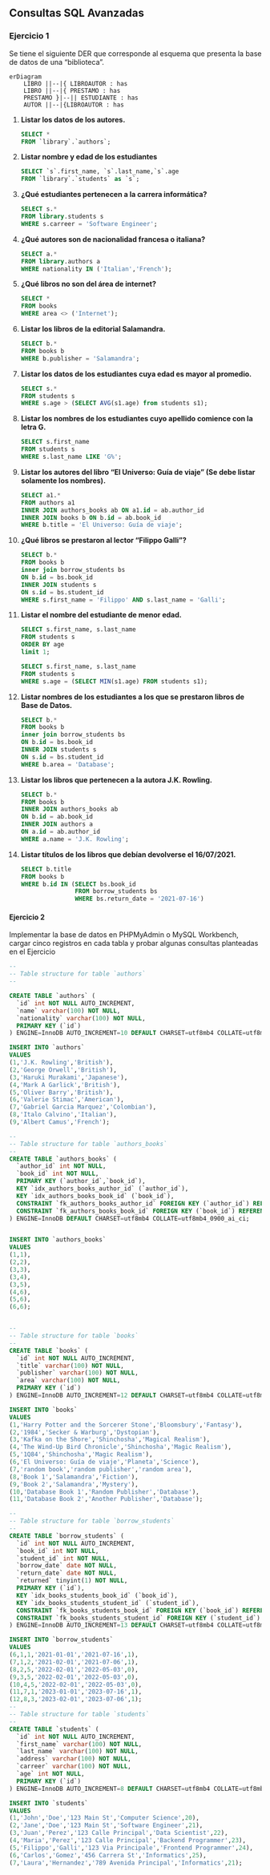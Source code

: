 ## Consultas SQL Avanzadas
### Ejercicio 1
Se tiene el siguiente DER que corresponde al esquema que presenta la base de datos de una “biblioteca”.

```mermaid
erDiagram
    LIBRO ||--|{ LIBROAUTOR : has
    LIBRO ||--|{ PRESTAMO : has
    PRESTAMO }|--|| ESTUDIANTE : has
    AUTOR ||--|{LIBROAUTOR : has
```

1. **Listar los datos de los autores.**
    ```sql
	SELECT *
    FROM `library`.`authors`;

2. **Listar nombre y edad de los estudiantes**
    ```sql
	SELECT `s`.first_name, `s`.last_name,`s`.age
    FROM `library`.`students` as `s`;

3. **¿Qué estudiantes pertenecen a la carrera informática?**
    ```sql
	SELECT s.*
    FROM library.students s
    WHERE s.carreer = 'Software Engineer';

4. **¿Qué autores son de nacionalidad francesa o italiana?**
    ```sql
	SELECT a.*
    FROM library.authors a
    WHERE nationality IN ('Italian','French');

5. **¿Qué libros no son del área de internet?**
    ```sql
	SELECT *
    FROM books
    WHERE area <> ('Internet');

6. **Listar los libros de la editorial Salamandra.**
    ```sql
	SELECT b.*
    FROM books b
    WHERE b.publisher = 'Salamandra';

7. **Listar los datos de los estudiantes cuya edad es mayor al promedio.**
    ```sql
	SELECT s.*
    FROM students s
    WHERE s.age > (SELECT AVG(s1.age) from students s1);
    
8. **Listar los nombres de los estudiantes cuyo apellido comience con la letra G.**
    ```sql
	SELECT s.first_name
    FROM students s
    WHERE s.last_name LIKE 'G%';

9. **Listar los autores del libro “El Universo: Guía de viaje” (Se debe listar solamente los nombres).**
    ```sql
	SELECT a1.* 
    FROM authors a1 
	INNER JOIN authors_books ab ON a1.id = ab.author_id
	INNER JOIN books b ON b.id = ab.book_id
	WHERE b.title = 'El Universo: Guía de viaje';

10. **¿Qué libros se prestaron al lector “Filippo Galli”?**
    ```sql
	SELECT b.*
    FROM books b
    inner join borrow_students bs
    ON b.id = bs.book_id
    INNER JOIN students s
    ON s.id = bs.student_id
    WHERE s.first_name = 'Filippo' AND s.last_name = 'Galli'; 

11. **Listar el nombre del estudiante de menor edad.**
    ```sql
	SELECT s.first_name, s.last_name
    FROM students s
    ORDER BY age
    limit 1;
    
    SELECT s.first_name, s.last_name
    FROM students s
    WHERE s.age = (SELECT MIN(s1.age) FROM students s1);
    ```
12. **Listar nombres de los estudiantes a los que se prestaron libros de Base de Datos.**
    ```sql
	SELECT b.*
    FROM books b
    inner join borrow_students bs
    ON b.id = bs.book_id
    INNER JOIN students s
    ON s.id = bs.student_id
    WHERE b.area = 'Database';

13. **Listar los libros que pertenecen a la autora J.K. Rowling.**
    ```sql
	SELECT b.*
    FROM books b
    INNER JOIN authors_books ab
    ON b.id = ab.book_id
    INNER JOIN authors a
    ON a.id = ab.author_id
    WHERE a.name = 'J.K. Rowling';

14. **Listar títulos de los libros que debían devolverse el 16/07/2021.**
    ```sql
	SELECT b.title
    FROM books b
    WHERE b.id IN (SELECT bs.book_id 
				   FROM borrow_students bs 
                   WHERE bs.return_date = '2021-07-16')
    ```

#### Ejercicio 2

Implementar la base de datos en PHPMyAdmin o MySQL Workbench, cargar cinco registros en cada tabla y probar algunas consultas planteadas en el Ejercicio

```sql
--
-- Table structure for table `authors`
--

CREATE TABLE `authors` (
  `id` int NOT NULL AUTO_INCREMENT,
  `name` varchar(100) NOT NULL,
  `nationality` varchar(100) NOT NULL,
  PRIMARY KEY (`id`)
) ENGINE=InnoDB AUTO_INCREMENT=10 DEFAULT CHARSET=utf8mb4 COLLATE=utf8mb4_0900_ai_ci;

INSERT INTO `authors` 
VALUES 
(1,'J.K. Rowling','British'),
(2,'George Orwell','British'),
(3,'Haruki Murakami','Japanese'),
(4,'Mark A Garlick','British'),
(5,'Oliver Barry','British'),
(6,'Valerie Stimac','American'),
(7,'Gabriel Garcia Marquez','Colombian'),
(8,'Italo Calvino','Italian'),
(9,'Albert Camus','French');

--
-- Table structure for table `authors_books`
--
CREATE TABLE `authors_books` (
  `author_id` int NOT NULL,
  `book_id` int NOT NULL,
  PRIMARY KEY (`author_id`,`book_id`),
  KEY `idx_authors_books_author_id` (`author_id`),
  KEY `idx_authors_books_book_id` (`book_id`),
  CONSTRAINT `fk_authors_books_author_id` FOREIGN KEY (`author_id`) REFERENCES `authors` (`id`),
  CONSTRAINT `fk_authors_books_book_id` FOREIGN KEY (`book_id`) REFERENCES `books` (`id`)
) ENGINE=InnoDB DEFAULT CHARSET=utf8mb4 COLLATE=utf8mb4_0900_ai_ci;


INSERT INTO `authors_books` 
VALUES 
(1,1),
(2,2),
(3,3),
(3,4),
(3,5),
(4,6),
(5,6),
(6,6);


--
-- Table structure for table `books`
--
CREATE TABLE `books` (
  `id` int NOT NULL AUTO_INCREMENT,
  `title` varchar(100) NOT NULL,
  `publisher` varchar(100) NOT NULL,
  `area` varchar(100) NOT NULL,
  PRIMARY KEY (`id`)
) ENGINE=InnoDB AUTO_INCREMENT=12 DEFAULT CHARSET=utf8mb4 COLLATE=utf8mb4_0900_ai_ci;

INSERT INTO `books` 
VALUES 
(1,'Harry Potter and the Sorcerer Stone','Bloomsbury','Fantasy'),
(2,'1984','Secker & Warburg','Dystopian'),
(3,'Kafka on the Shore','Shinchosha','Magical Realism'),
(4,'The Wind-Up Bird Chronicle','Shinchosha','Magic Realism'),
(5,'1Q84','Shinchosha','Magic Realism'),
(6,'El Universo: Guía de viaje','Planeta','Science'),
(7,'random book','random publisher','random area'),
(8,'Book 1','Salamandra','Fiction'),
(9,'Book 2','Salamandra','Mystery'),
(10,'Database Book 1','Random Publisher','Database'),
(11,'Database Book 2','Another Publisher','Database');

--
-- Table structure for table `borrow_students`
--
CREATE TABLE `borrow_students` (
  `id` int NOT NULL AUTO_INCREMENT,
  `book_id` int NOT NULL,
  `student_id` int NOT NULL,
  `borrow_date` date NOT NULL,
  `return_date` date NOT NULL,
  `returned` tinyint(1) NOT NULL,
  PRIMARY KEY (`id`),
  KEY `idx_books_students_book_id` (`book_id`),
  KEY `idx_books_students_student_id` (`student_id`),
  CONSTRAINT `fk_books_students_book_id` FOREIGN KEY (`book_id`) REFERENCES `books` (`id`),
  CONSTRAINT `fk_books_students_student_id` FOREIGN KEY (`student_id`) REFERENCES `students` (`id`)
) ENGINE=InnoDB AUTO_INCREMENT=13 DEFAULT CHARSET=utf8mb4 COLLATE=utf8mb4_0900_ai_ci;

INSERT INTO `borrow_students` 
VALUES 
(6,1,1,'2021-01-01','2021-07-16',1),
(7,1,2,'2021-02-01','2021-07-06',1),
(8,2,5,'2022-02-01','2022-05-03',0),
(9,3,5,'2022-02-01','2022-05-03',0),
(10,4,5,'2022-02-01','2022-05-03',0),
(11,7,1,'2023-01-01','2023-07-16',1),
(12,8,3,'2023-02-01','2023-07-06',1);
--
-- Table structure for table `students`
--
CREATE TABLE `students` (
  `id` int NOT NULL AUTO_INCREMENT,
  `first_name` varchar(100) NOT NULL,
  `last_name` varchar(100) NOT NULL,
  `address` varchar(100) NOT NULL,
  `carreer` varchar(100) NOT NULL,
  `age` int NOT NULL,
  PRIMARY KEY (`id`)
) ENGINE=InnoDB AUTO_INCREMENT=8 DEFAULT CHARSET=utf8mb4 COLLATE=utf8mb4_0900_ai_ci;

INSERT INTO `students` 
VALUES 
(1,'John','Doe','123 Main St','Computer Science',20),
(2,'Jane','Doe','123 Main St','Software Engineer',21),
(3,'Juan','Perez','123 Calle Principal','Data Scientist',22),
(4,'Maria','Perez','123 Calle Principal','Backend Programmer',23),
(5,'Filippo','Galli','123 Via Principale','Frontend Programmer',24),
(6,'Carlos','Gomez','456 Carrera St','Informatics',25),
(7,'Laura','Hernandez','789 Avenida Principal','Informatics',21);
```